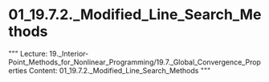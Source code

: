 # 01_19.7.2._Modified_Line_Search_Methods

"""
Lecture: 19._Interior-Point_Methods_for_Nonlinear_Programming/19.7._Global_Convergence_Properties
Content: 01_19.7.2._Modified_Line_Search_Methods
"""

